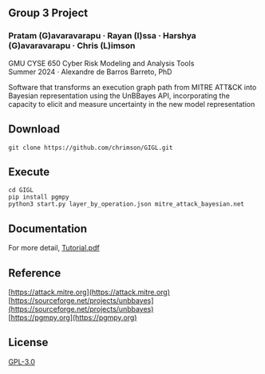 ## Group 3 Project
### Pratam (G)avaravarapu · Rayan (I)ssa · Harshya (G)avaravarapu · Chris (L)imson
GMU CYSE 650 Cyber Risk Modeling and Analysis Tools  
Summer 2024 · Alexandre de Barros Barreto, PhD  

Software that transforms an execution graph path from MITRE ATT&amp;CK into Bayesian representation using the UnBBayes API, incorporating the capacity to elicit and measure uncertainty in the new model representation

## Download
```
git clone https://github.com/chrimson/GIGL.git
```

## Execute
```
cd GIGL
pip install pgmpy
python3 start.py layer_by_operation.json mitre_attack_bayesian.net
```

## Documentation
For more detail,
[Tutorial.pdf](Tutorial.pdf)

## Reference
[https://attack.mitre.org](https://attack.mitre.org)  
[https://sourceforge.net/projects/unbbayes](https://sourceforge.net/projects/unbbayes)  
[https://pgmpy.org](https://pgmpy.org)

## License
[GPL-3.0](LICENSE)
